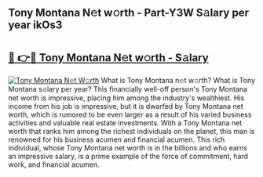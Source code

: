 ## Tony Montana N𝚎t w𝚘rth - Part-Y3W S𝚊lary per year ikOs3

# <h2><a href="http://gc3nvh2.nevu.top/?p=Tony+Montana">🔗 👉🔴 Tony Montana N𝚎t w𝚘rth - S𝚊lary</a></h2>

[![Tony Montana N𝚎t W𝚘rth](https://i.imgur.com/Oavwk0R.jpeg)](http://gc3nvh2.nevu.top/?p=Tony+Montana)
What is Tony Montana n𝚎t w𝚘rth? What is Tony Montana s𝚊lary per year?
This financially well-off person's Tony Montana net worth is impressive, placing him among the industry's wealthiest. His income from his job is impressive, but it is dwarfed by Tony Montana net worth, which is rumored to be even larger as a result of his varied business activities and valuable real estate investments. With a Tony Montana net worth that ranks him among the richest individuals on the planet, this man is renowned for his business acumen and financial acumen. This rich individual, whose Tony Montana net worth is in the billions and who earns an impressive salary, is a prime example of the force of commitment, hard work, and financial acumen.
